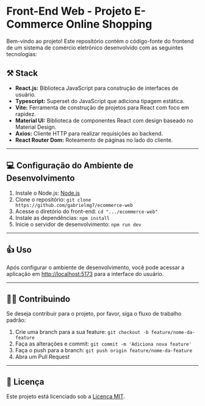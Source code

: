 # Front-End Web - Projeto E-Commerce Online Shopping

Bem-vindo ao projeto! Este repositório contém o código-fonte do frontend de um sistema de comércio eletrônico desenvolvido com as seguintes tecnologias:

## ⚒ Stack

- **React.js:** Biblioteca JavaScript para construção de interfaces de usuário.
- **Typescript:** Superset do JavaScript que adiciona tipagem estática.
- **Vite:** Ferramenta de construção de projetos para React com foco em rapidez.
- **Material UI:** Biblioteca de componentes React com design baseado no Material Design.
- **Axios:** Cliente HTTP para realizar requisições ao backend.
- **React Router Dom:** Roteamento de páginas no lado do cliente.

---

## 💻 Configuração do Ambiente de Desenvolvimento

1. Instale o Node.js: [Node.js](https://nodejs.org/)
2. Clone o repositório: `git clone https://github.com/gabrielmg7/ecommerce-web`
3. Acesse o diretório do front-end: `cd ".../ecommerce-web"`
4. Instale as dependências: `npm install`
5. Inicie o servidor de desenvolvimento: `npm run dev`

---

## 👍 Uso

Após configurar o ambiente de desenvolvimento, você pode acessar a aplicação em [http://localhost:5173](http://localhost:5173) para a interface do usuário.

---

## 👩‍💻 Contribuindo

Se deseja contribuir para o projeto, por favor, siga o fluxo de trabalho padrão:

1. Crie uma branch para a sua feature: `git checkout -b feature/nome-da-feature`
2. Faça as alterações e commit: `git commit -m 'Adiciona nova feature'`
3. Faça o push para a branch: `git push origin feature/nome-da-feature`
4. Abra um Pull Request

---

## 📃 Licença

Este projeto está licenciado sob a [Licença MIT](LICENSE).